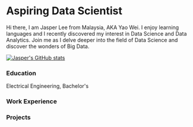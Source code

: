 # Aspiring Data Scientist
Hi there, I am Jasper Lee from Malaysia, AKA Yao Wei. I enjoy learning languages and I recently discovered my interest in Data Science and Data Analytics. Join me as I delve deeper into the field of Data Science and discover the wonders of Big Data. 

[![Jasper's GitHub stats](https://github-readme-stats.vercel.app/api?username=jasper-leeyw)](https://github.com/jasper-leeyw/github-readme-stats)

### Education
Electrical Engineering, Bachelor's

### Work Experience


### Projects
